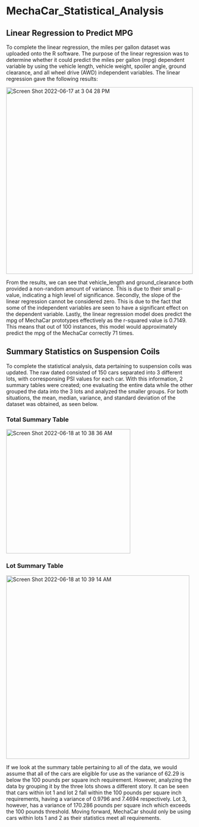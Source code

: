 # MechaCar_Statistical_Analysis

## Linear Regression to Predict MPG
To complete the linear regression, the miles per gallon dataset was uploaded onto the R software. The purpose of the linear regression was to determine whether it could predict the miles per gallon (mpg) dependent variable by using the vehicle length, vehicle weight, spoiler angle, ground clearance, and all wheel drive (AWD) independent variables. The linear regression gave the following results:

<img width="502" alt="Screen Shot 2022-06-17 at 3 04 28 PM" src="https://user-images.githubusercontent.com/86126331/174386992-9f8e7425-3a41-423a-9c5a-69ce2546e15e.png">

From the results, we can see that vehicle_length and ground_clearance both provided a non-random amount of variance. This is due to their small p-value, indicating a high level of significance. Secondly, the slope of the linear regression cannot be considered zero. This is due to the fact that some of the independent variables are seen to have a significant effect on the dependent variable. Lastly, the linear regression model does predict the mpg of MechaCar prototypes effectively as the r-squared value is 0.7149. This means that out of 100 instances, this model would approximately predict the mpg of the MechaCar correctly 71 times.

## Summary Statistics on Suspension Coils
To complete the statistical analysis, data pertaining to suspension coils was updated. The raw dated consisted of 150 cars separated into 3 different lots, with corresponsing PSI values for each car. With this information, 2 summary tables were created; one evaluating the entire data while the other grouped the data into the 3 lots and analyzed the smaller groups. For both situations, the mean, median, variance, and standard deviation of the dataset was obtained, as seen below.

### Total Summary Table
<img width="334" alt="Screen Shot 2022-06-18 at 10 38 36 AM" src="https://user-images.githubusercontent.com/86126331/174443301-7a922615-5e23-4765-abbc-57a9fbad95c4.png">

### Lot Summary Table
<img width="493" alt="Screen Shot 2022-06-18 at 10 39 14 AM" src="https://user-images.githubusercontent.com/86126331/174443334-9e83b2af-7507-4450-8e99-ef4a36d38b7b.png">

If we look at the summary table pertaining to all of the data, we would assume that all of the cars are eligible for use as the variance of 62.29 is below the 100 pounds per square inch requirement. However, analyzing the data by grouping it by the three lots shows a different story. It can be seen that cars within lot 1 and lot 2 fall within the 100 pounds per square inch requirements, having a variance of 0.9796 and 7.4694 respectively. Lot 3, however, has a variance of 170.286 pounds per square inch which exceeds the 100 pounds threshold. Moving forward, MechaCar should only be using cars within lots 1 and 2 as their statistics meet all requirements.

